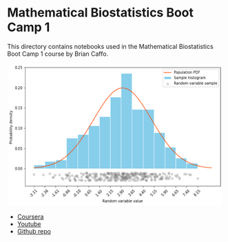 # Mathematical Biostatistics Boot Camp 1
This directory contains notebooks used in the Mathematical Biostatistics Boot Camp 1 course by Brian Caffo.

<img src="https://github.com/YZouzou/statistics-with-bcaffo/raw/main/math_biostat_bootcamp1/img/norm_dist.png" width="500" height="330">

* [Coursera](https://www.coursera.org/learn/biostatistics)
* [Youtube](https://www.youtube.com/playlist?list=PLpl-gQkQivXhk6qSyiNj51qamjAtZISJ-)
* [Github repo](https://github.com/bcaffo/Caffo-Coursera)
